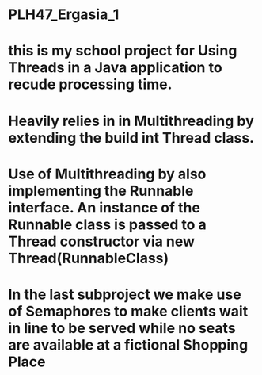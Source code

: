# PLH47_Ergasia_1
# this is my school project for Using Threads in a Java application to recude processing time.
# Heavily relies in in Multithreading by extending the build int Thread class.
# Use of Multithreading by also implementing the Runnable interface. An instance of the Runnable class is passed to a Thread constructor via new Thread(RunnableClass)
# In the last subproject we make use of Semaphores to make clients wait in line to be served while no seats are available at a fictional Shopping Place
